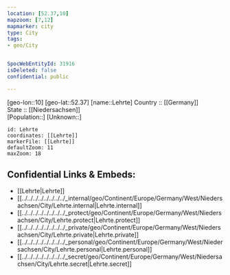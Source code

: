 ```yaml
---
location: [52.37,10] 
mapzoom: [7,12] 
mapmarker: city 
type: City
tags:
- geo/City


SpocWebEntityId: 31916
isDeleted: false
confidential: public

---
```

[geo-lon::10] 
[geo-lat::52.37] 
[name::Lehrte] 
Country :: [[Germany]]  
State :: [[Niedersachsen]]  
[Population::] 
[Unknown::] 


```leaflet
id: Lehrte
coordinates: [[Lehrte]] 
markerFile: [[Lehrte]] 
defaultZoom: 11 
maxZoom: 18
```


## Confidential Links & Embeds: 
- [[Lehrte|Lehrte]]  
- [[../../../../../../../../_internal/geo/Continent/Europe/Germany/West/Niedersachsen/City/Lehrte.internal|Lehrte.internal]] 
- [[../../../../../../../../_protect/geo/Continent/Europe/Germany/West/Niedersachsen/City/Lehrte.protect|Lehrte.protect]] 
- [[../../../../../../../../_private/geo/Continent/Europe/Germany/West/Niedersachsen/City/Lehrte.private|Lehrte.private]] 
- [[../../../../../../../../_personal/geo/Continent/Europe/Germany/West/Niedersachsen/City/Lehrte.personal|Lehrte.personal]] 
- [[../../../../../../../../_secret/geo/Continent/Europe/Germany/West/Niedersachsen/City/Lehrte.secret|Lehrte.secret]] 
